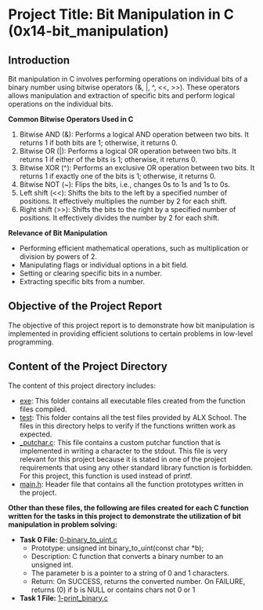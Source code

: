 # Project Title: Bit Manipulation in C (0x14-bit_manipulation)

## Introduction

Bit manipulation in C involves performing operations on individual bits of a binary number using bitwise operators (&, |, ^, <<, >>). These operators allows manipulation and extraction of specific bits and perform logical operations on the individual bits.

**Common Bitwise Operators Used in C**

1. Bitwise AND (&): Performs a logical AND operation between two bits. It returns 1 if both bits are 1; otherwise, it returns 0.
2. Bitwise OR (|): Performs a logical OR operation between two bits. It returns 1 if either of the bits is 1; otherwise, it returns 0.
3. Bitwise XOR (^): Performs an exclusive OR operation between two bits. It returns 1 if exactly one of the bits is 1; otherwise, it returns 0.
4. Bitwise NOT (~): Flips the bits, i.e., changes 0s to 1s and 1s to 0s.
5. Left shift (<<): Shifts the bits to the left by a specified number of positions. It effectively multiplies the number by 2 for each shift.
6. Right shift (>>): Shifts the bits to the right by a specified number of positions. It effectively divides the number by 2 for each shift.

**Relevance of Bit Manipulation**

- Performing efficient mathematical operations, such as multiplication or division by powers of 2.
- Manipulating flags or individual options in a bit field.
- Setting or clearing specific bits in a number.
- Extracting specific bits from a number.

## Objective of the Project Report

The objective of this project report is to demonstrate how bit manipulation is implemented in providing efficient solutions to certain problems in low-level programming.

## Content of the Project Directory

The content of this project directory includes:
- [exe](https://github.com/GoodnessJames/alx-low_level_programming/tree/master/0x14-bit_manipulation/exe): This folder contains all executable files created from the function files compiled.
- [test](https://github.com/GoodnessJames/alx-low_level_programming/tree/master/0x14-bit_manipulation/test): This folder contains all the test files provided by ALX School. The files in this directory helps to verify if the functions written work as expected.
- [_putchar.c](https://github.com/GoodnessJames/alx-low_level_programming/blob/master/0x14-bit_manipulation/_putchar.c): This file contains a custom putchar function that is implemented in writing a character to the stdout. This file is very relevant for this project because it is stated in one of the project requirements that using any other standard library function is forbidden. For this project, this function is used instead of printf.
- [main.h](https://github.com/GoodnessJames/alx-low_level_programming/blob/master/0x14-bit_manipulation/main.h): Header file that contains all the function prototypes written in the project.

**Other than these files, the following are files created for each C function written for the tasks in this project to demonstrate the utilization of bit manipulation in problem solving:**

- **Task 0 File:** [0-binary_to_uint.c](https://github.com/GoodnessJames/alx-low_level_programming/blob/master/0x14-bit_manipulation/0-binary_to_uint.c)
	- Prototype: unsigned int binary_to_uint(const char *b);
	- Description: C function that converts a binary number to an unsigned int.
	- The parameter b is a pointer to a string of 0 and 1 characters.
	- Return: On SUCCESS, returns the converted number. On FAILURE, returns (0) if b is NULL or contains chars not 0 or 1
- **Task 1 File:** [1-print_binary.c](https://github.com/GoodnessJames/alx-low_level_programming/blob/master/0x14-bit_manipulation/1-print_binary.c)

